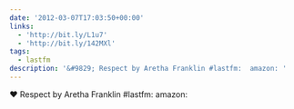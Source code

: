 ```yaml
---
date: '2012-03-07T17:03:50+00:00'
links:
  - 'http://bit.ly/L1u7'
  - 'http://bit.ly/142MXl'
tags:
  - lastfm
description: '&#9829; Respect by Aretha Franklin #lastfm:  amazon: '
---
```

&#9829; Respect by Aretha Franklin #lastfm:  amazon: 
